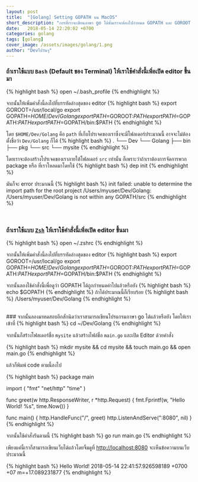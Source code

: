 ```yaml
---
layout: post
title:  "[Golang] Setting GOPATH บน MacOS"
short_description: "การที่เราจะเขียนภาษา go ได้นั้นเราจะต้องไปกำหนด GOPATH และ GOROOT ว่าเราจะเก็บโปรเจคของเราไว้ที่ไหน..."
date:   2018-05-14 22:20:02 +0700
categories: golang
tags: [golang]
cover_image: /assets/images/golang/1.png
author: "Devไปวันๆ"
---
```


### ถ้าเราใช้แบบ `Bash` (Default ของ Terminal) ให้เราใช้คำสั่งนี้เพิ่อเปิด editor ขึ้นมา

{% highlight bash %}
open ~/.bash_profile
{% endhighlight %}

จากนั้นให้เพิ่มคำสั่งนี้ลงไปที่บรรทัดล่างสุดของ editor
{% highlight bash %}
export GOROOT=/usr/local/go
export GOPATH=$HOME/Dev/Golang
export PATH=$GOROOT:$PATH
export PATH=$GOPATH:$PATH
export PATH=$GOPATH/bin:$PATH
{% endhighlight %}

โดย `$HOME/Dev/Golang` คือ `path` ที่เก็บโปรเจคของเราซึ่งจะมีโฟลเดอร์ประมาณนี้ อาจจะไม่ต้องตั้งชื่อว่า `Dev/Golang` ก็ได้
{% highlight bash %}
.
└── Dev
    └── Golang
        ├── bin
        ├── pkg
        └── src
            └── mysite
{% endhighlight %}

โดยเราจะต้องสร้างโปรเจคของเราภายใต้โฟลเดอร์ `src` เท่านั้น ก็เพราะว่าถ้าเราต้องการจัดการพวก package หรือ ที่เราโหลดมาโดยใช้
{% highlight bash %}
dep init
{% endhighlight %}

มันก็จะ error ประมาณนี้
{% highlight bash %}
init failed: unable to determine the import path for the root project /Users/myuser/Dev/Golang: /Users/myuser/Dev/Golang is not within any GOPATH/src
{% endhighlight %}

<br/>

### ถ้าเราใช้แบบ [`Zsh`](http://ohmyz.sh/) ให้เราใช้คำสั่งนี้เพิ่อเปิด editor ขึ้นมา
{% highlight bash %}
open ~/.zshrc
{% endhighlight %}

จากนั้นให้เพิ่มคำสั่งนี้ลงไปที่บรรทัดล่างสุดของ editor
{% highlight bash %}
export GOROOT=/usr/local/go
export GOPATH=$HOME/Dev/Golang
export PATH=$GOROOT:$PATH
export PATH=$GOPATH:$PATH
export PATH=$GOPATH/bin:$PATH
{% endhighlight %}

จากนั้นลองใช้คำสั่งนี้เพื่อดูว่า GOPATH ได้ถูกกำหนดค่าไปแล้วหรือยัง
{% highlight bash %}
echo $GOPATH
{% endhighlight %}
ถ้าได้ประมาณนี้ก็เรียบร้อย
{% highlight bash %}
/Users/myuser/Dev/Golang
{% endhighlight %}

<br/>
### จากนั้นลองมาทดสอบอีกสักนิดว่าเราสามารถเขียนโปรแกรมภาษา go ได้แล้วหรือยัง โดยให้เราเข้าที่
{% highlight bash %}
cd ~/Dev/Golang
{% endhighlight %}

จากนั้นก็สร้างโฟลเดอร์ชื่อ `mysite` แล้วสร้างไฟล์ชื่อ `main.go` และเปิด Editor ด้วยคำสั่ง

{% highlight bash %}
mkdir mysite && cd mysite && touch main.go && open main.go
{% endhighlight %}

แล้วก็พิมพ์ code ตามนี้ลงไป

{% highlight bash %}
package main

import (
	"fmt"
	"net/http"
	"time"
)

func greet(w http.ResponseWriter, r *http.Request) {
	fmt.Fprintf(w, "Hello World! %s", time.Now())
}

func main() {
	http.HandleFunc("/", greet)
	http.ListenAndServe(":8080", nil)
}
{% endhighlight %}

จากนั้นใช้คำสั่งรันตามนี้
{% highlight bash %}
go run main.go
{% endhighlight %}

เพียงแค่นี้เราก็สามารถเขียนเว็บได้แล้วโดยจิ้มดูที่ [http://localhost:8080](http://localhost:8080/) จะเห็นข้อความบนเว็บประมาณนี้

{% highlight bash %}
Hello World! 2018-05-14 22:41:57.926598189 +0700 +07 m=+17.089231877
{% endhighlight %}
